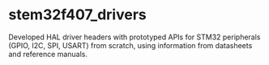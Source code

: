 # stem32f407_drivers

Developed HAL driver headers with prototyped APIs for STM32 peripherals (GPIO, I2C, SPI, USART) from scratch, using information from datasheets and reference manuals.
